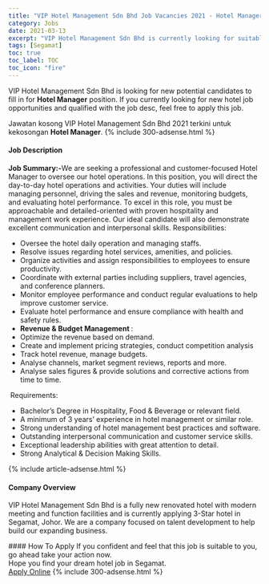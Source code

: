 ```yaml
---
title: "VIP Hotel Management Sdn Bhd Job Vacancies 2021 - Hotel Manager" 
category: Jobs 
date: 2021-03-13 
excerpt: "VIP Hotel Management Sdn Bhd is currently looking for suitable person to fill in the Hotel Manager which positioned at Segamat" 
tags: [Segamat] 
toc: true 
toc_label: TOC 
toc_icon: "fire" 
--- 
```


<p>VIP Hotel Management Sdn Bhd is looking for new potential candidates to fill in for <b>Hotel Manager</b> position. If you currently looking for new hotel job opportunities and qualified with the job desc, feel free to apply this job.
</p>Jawatan kosong VIP Hotel Management Sdn Bhd 2021 terkini untuk kekosongan <b>Hotel Manager</b>. 
{% include 300-adsense.html %} 
<div><div><h4>Job Description</h4></div><div><div><span><div><p><strong>Job Summary:-</strong>We are seeking a professional and customer-focused Hotel Manager to oversee our hotel operations. In this position, you will direct the day-to-day hotel operations and activities. Your duties will include managing personnel, driving the sales and revenue, monitoring budgets, and evaluating hotel performance.&#160;To excel in this role, you must be approachable and detailed-oriented with proven hospitality and management work experience. Our ideal candidate will also demonstrate excellent communication and interpersonal skills.&#160;Responsibilities:</p><ul><li>Oversee the hotel daily operation and managing staffs.</li><li>Resolve issues regarding hotel services, amenities, and policies.</li><li>Organize activities and assign responsibilities to employees to ensure productivity.</li><li>Coordinate with external parties including suppliers, travel agencies, and conference planners.</li><li>Monitor employee performance and conduct regular evaluations to help improve customer service.</li><li>Evaluate hotel performance and ensure compliance with health and safety rules.</li><li><strong>Revenue &amp; Budget Management </strong>:</li><li>Optimize the revenue based on demand.</li><li>Create and implement pricing strategies, conduct competition analysis</li><li>Track hotel revenue, manage budgets.</li><li>Analyse channels, market segment reviews, reports and more.</li><li>Analyse sales figures &amp; provide solutions and corrective actions from time to time.</li></ul><p>&#160;Requirements:</p><ul><li>Bachelor&#8217;s Degree in Hospitality, Food &amp; Beverage or relevant field.</li><li>A minimum of 3 years&#8217; experience in hotel management or similar role.</li><li>Strong understanding of hotel management best practices and software.</li><li>Outstanding interpersonal communication and customer service skills.</li><li>Exceptional leadership abilities with great attention to detail.</li><li>Strong Analytical &amp; Decision Making Skills.</li></ul></div></span></div></div></div> 
{% include article-adsense.html %} 
<div><div><h4>Company Overview</h4></div><div><div><span><div><p>VIP Hotel Management Sdn Bhd is a fully new renovated hotel with modern meeting and function facilities and is currently applying 3-Star hotel in Segamat, Johor. We are a company focused on talent development to help build our expanding business.</p></div></span></div></div></div> 
#### How To Apply 
If you confident and feel that this job is suitable to you, go ahead take your action now. <br/> 
Hope you find your dream hotel job in Segamat. <br/> 
<a href="https://www.jobstreet.com.my/en/job/hotel-manager-4501034?jobId=jobstreet-my-job-4501034" class="btn btn--info" target="_blank" rel="nofollow noopenner">Apply Online</a> 
{% include 300-adsense.html %} 